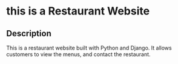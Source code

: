 # this is a Restaurant Website

## Description
This is a restaurant website built with Python and Django. It allows customers to view the menus, and contact the restaurant.
